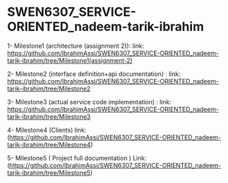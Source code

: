 # SWEN6307_SERVICE-ORIENTED_nadeem-tarik-ibrahim

1- Milestone1 (architecture (assignment 2)): 
   link: https://github.com/IbrahimAssi/SWEN6307_SERVICE-ORIENTED_nadeem-tarik-ibrahim/tree/Milestone1(assignment-2)
   
2- Milestone2 (interface definition+api documentation) : 
   link: https://github.com/IbrahimAssi/SWEN6307_SERVICE-ORIENTED_nadeem-tarik-ibrahim/tree/Milestone2
   
3- Milestone3 (actual service code implementation) : 
   link: https://github.com/IbrahimAssi/SWEN6307_SERVICE-ORIENTED_nadeem-tarik-ibrahim/tree/Milestone3
   
4- Milestone4 (Clients)
   link: (https://github.com/IbrahimAssi/SWEN6307_SERVICE-ORIENTED_nadeem-tarik-ibrahim/tree/Milestone4)
   
5- Milestone5 ( Project full documentation )
   Link: (https://github.com/IbrahimAssi/SWEN6307_SERVICE-ORIENTED_nadeem-tarik-ibrahim/tree/Milestone5)
